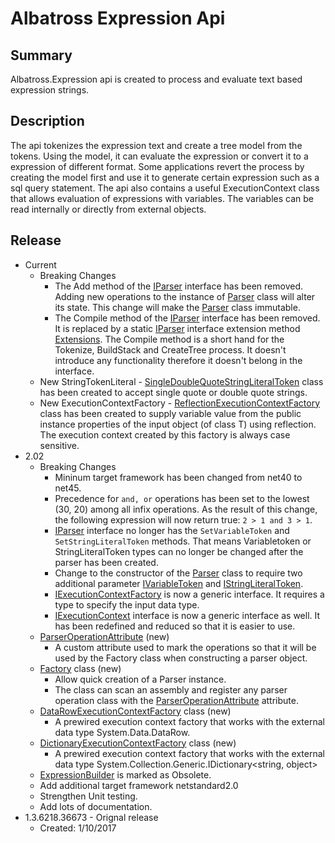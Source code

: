 # Albatross Expression Api

## Summary
Albatross.Expression api is created to process and evaluate text based expression strings.  

## Description
The api tokenizes the expression text and create a tree model from the tokens.  Using the model, it can evaluate the expression or convert it to a expression of different format.  Some applications revert the process by creating the model first and use it to generate certain expression such as a sql query statement.  The api also contains a useful ExecutionContext class that allows evaluation of expressions with variables.  The variables can be read internally or directly from external objects.

## Release
* Current
	* Breaking Changes
		* The Add method of the [IParser](xref:Albatross.Expression.IParser) interface has been removed.  Adding new operations to the instance of [Parser](xref:Albatross.Expression.Parser) class will alter its state.  This change will make the [Parser](xref:Albatross.Expression.Parser) class immutable.
		* The Compile method of the [IParser](xref:Albatross.Expression.IParser) interface has been removed.  It is replaced by a static [IParser](xref:Albatross.Expression.IParser) interface extension method [Extensions](xref:Albatross.Expression.Extensions.Compile(Albatross.Expression.IParser,System.String)).  The Compile method is a short hand for the Tokenize, BuildStack and CreateTree process.  It doesn't introduce any functionality therefore it doesn't belong in the interface.
    * New StringTokenLiteral - [SingleDoubleQuoteStringLiteralToken](xref:Albatross.Expression.Tokens.SingleDoubleQuoteStringLiteralToken) class has been created to accept single quote or double quote strings.
    * New ExecutionContextFactory - [ReflectionExecutionContextFactory<T>](xref:Albatross.Expression.ReflectionExecutionContextFactory`1) class has been created to supply variable value from the public instance properties of the input object (of class T) using reflection.  The execution context created by this factory is always case sensitive.
* 2.02
    * Breaking Changes
        * Mininum target framework has been changed from net40 to net45.
        * Precedence for ``and, or`` operations has been set to the lowest (30, 20) among all infix operations.  As the result of this change, the following expression will now return true: ``2 > 1 and 3 > 1``.
        * [IParser](xref:Albatross.Expression.IParser) interface no longer has the ``SetVariableToken`` and ``SetStringLiteralToken`` methods.  That means Variabletoken or StringLiteralToken types can no longer be changed after the parser has been created.
        * Change to the constructor of the [Parser](xref:Albatross.Expression.Parser) class to require two additional parameter [IVariableToken](xref:Albatross.Expression.Tokens.IVariableToken) and [IStringLiteralToken](xref:Albatross.Expression.Tokens.IVariableToken).
        * [IExecutionContextFactory](xref:Albatross.Expression.IExecutionContextFactory`1) is now a generic interface.  It requires a type to specify the input data type.
        * [IExecutionContext](xref:Albatross.Expression.IExecutionContext`1) interface is now a generic interface as well.  It has been redefined and reduced so that it is easier to use.
    * [ParserOperationAttribute](xref:Albatross.Expression.ParserOperationAttribute) (new)
        * A custom attribute used to mark the operations so that it will be used by the Factory class when constructing a parser object.
    * [Factory](xref:Albatross.Expression.Factory) class (new)
        * Allow quick creation of a Parser instance.
        * The class can scan an assembly and register any parser operation class with the [ParserOperationAttribute](xref:Albatross.Expression.ParserOperationAttribute) attribute.
    * [DataRowExecutionContextFactory](xref:Albatross.Expression.DataRowExecutionContextFactory) class (new)
        * A prewired execution context factory that works with the external data type System.Data.DataRow.
    * [DictionaryExecutionContextFactory](xref:Albatross.Expression.DictionaryExecutionContextFactory) class (new)
        * A prewired execution context factory that works with the external data type System.Collection.Generic.IDictionary<string, object>
    * [ExpressionBuilder](xref:Albatross.Expression.ExpressionBuilder) is marked as Obsolete.
    * Add additional target framework netstandard2.0
    * Strengthen Unit testing.
    * Add lots of documentation.
* 1.3.6218.36673 - Orignal release
    * Created: 1/10/2017